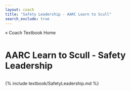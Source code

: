 ```yaml
---
layout: coach
title: "Safety Leadership - AARC Learn to Scull"
search_exclude: true
---
```


<div class="textbook-header">
  <a href="{{ site.baseurl }}/coach_portal/textbook/" class="textbook-home-link">« Coach Textbook Home</a>
  <h1>AARC Learn to Scull - Safety Leadership</h1>
</div>

{% include textbook/SafetyLeadership.md %}

<style>
  .textbook-header {
    margin-bottom: 2rem;
  }
  
  .textbook-home-link {
    display: inline-block;
    margin-bottom: 0.5rem;
    color: var(--theme-color);
    text-decoration: none;
  }
  
  .textbook-home-link:hover {
    text-decoration: underline;
  }

  @media print {
    .textbook-home-link {
      display: none;
    }
  }
</style>
